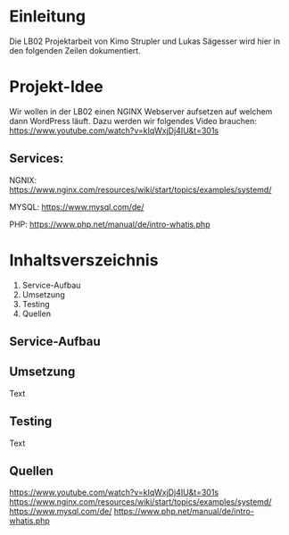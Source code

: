 # Einleitung
Die LB02 Projektarbeit von Kimo Strupler und Lukas Sägesser wird hier in den folgenden Zeilen dokumentiert. 


# Projekt-Idee

Wir wollen in der LB02 einen NGINX Webserver aufsetzen auf welchem dann WordPress läuft.
Dazu werden wir folgendes Video brauchen:
https://www.youtube.com/watch?v=kIqWxjDj4IU&t=301s

## Services:
NGNIX:
https://www.nginx.com/resources/wiki/start/topics/examples/systemd/

MYSQL:
https://www.mysql.com/de/

PHP:
https://www.php.net/manual/de/intro-whatis.php

# Inhaltsverszeichnis
1. Service-Aufbau
2. Umsetzung
3. Testing
4. Quellen

## Service-Aufbau 


## Umsetzung
Text

## Testing
Text

## Quellen
https://www.youtube.com/watch?v=kIqWxjDj4IU&t=301s
https://www.nginx.com/resources/wiki/start/topics/examples/systemd/
https://www.mysql.com/de/
https://www.php.net/manual/de/intro-whatis.php